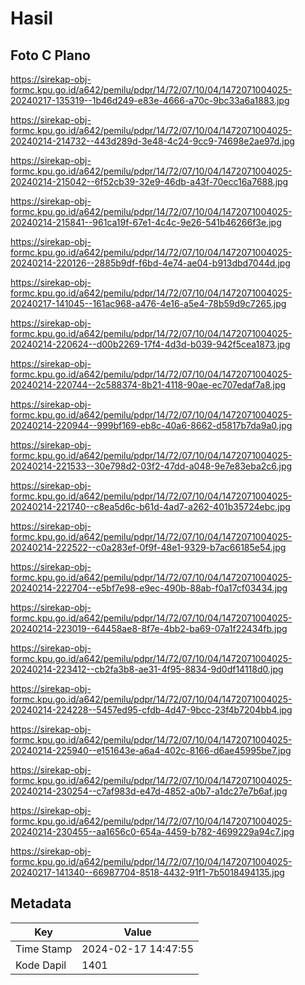 # Hasil

## Foto C Plano

https://sirekap-obj-formc.kpu.go.id/a642/pemilu/pdpr/14/72/07/10/04/1472071004025-20240217-135319--1b46d249-e83e-4666-a70c-9bc33a6a1883.jpg

https://sirekap-obj-formc.kpu.go.id/a642/pemilu/pdpr/14/72/07/10/04/1472071004025-20240214-214732--443d289d-3e48-4c24-9cc9-74698e2ae97d.jpg

https://sirekap-obj-formc.kpu.go.id/a642/pemilu/pdpr/14/72/07/10/04/1472071004025-20240214-215042--6f52cb39-32e9-46db-a43f-70ecc16a7688.jpg

https://sirekap-obj-formc.kpu.go.id/a642/pemilu/pdpr/14/72/07/10/04/1472071004025-20240214-215841--961ca19f-67e1-4c4c-9e26-541b46266f3e.jpg

https://sirekap-obj-formc.kpu.go.id/a642/pemilu/pdpr/14/72/07/10/04/1472071004025-20240214-220126--2885b9df-f6bd-4e74-ae04-b913dbd7044d.jpg

https://sirekap-obj-formc.kpu.go.id/a642/pemilu/pdpr/14/72/07/10/04/1472071004025-20240217-141045--161ac968-a476-4e16-a5e4-78b59d9c7265.jpg

https://sirekap-obj-formc.kpu.go.id/a642/pemilu/pdpr/14/72/07/10/04/1472071004025-20240214-220624--d00b2269-17f4-4d3d-b039-942f5cea1873.jpg

https://sirekap-obj-formc.kpu.go.id/a642/pemilu/pdpr/14/72/07/10/04/1472071004025-20240214-220744--2c588374-8b21-4118-90ae-ec707edaf7a8.jpg

https://sirekap-obj-formc.kpu.go.id/a642/pemilu/pdpr/14/72/07/10/04/1472071004025-20240214-220944--999bf169-eb8c-40a6-8662-d5817b7da9a0.jpg

https://sirekap-obj-formc.kpu.go.id/a642/pemilu/pdpr/14/72/07/10/04/1472071004025-20240214-221533--30e798d2-03f2-47dd-a048-9e7e83eba2c6.jpg

https://sirekap-obj-formc.kpu.go.id/a642/pemilu/pdpr/14/72/07/10/04/1472071004025-20240214-221740--c8ea5d6c-b61d-4ad7-a262-401b35724ebc.jpg

https://sirekap-obj-formc.kpu.go.id/a642/pemilu/pdpr/14/72/07/10/04/1472071004025-20240214-222522--c0a283ef-0f9f-48e1-9329-b7ac66185e54.jpg

https://sirekap-obj-formc.kpu.go.id/a642/pemilu/pdpr/14/72/07/10/04/1472071004025-20240214-222704--e5bf7e98-e9ec-490b-88ab-f0a17cf03434.jpg

https://sirekap-obj-formc.kpu.go.id/a642/pemilu/pdpr/14/72/07/10/04/1472071004025-20240214-223019--64458ae8-8f7e-4bb2-ba69-07a1f22434fb.jpg

https://sirekap-obj-formc.kpu.go.id/a642/pemilu/pdpr/14/72/07/10/04/1472071004025-20240214-223412--cb2fa3b8-ae31-4f95-8834-9d0df14118d0.jpg

https://sirekap-obj-formc.kpu.go.id/a642/pemilu/pdpr/14/72/07/10/04/1472071004025-20240214-224228--5457ed95-cfdb-4d47-9bcc-23f4b7204bb4.jpg

https://sirekap-obj-formc.kpu.go.id/a642/pemilu/pdpr/14/72/07/10/04/1472071004025-20240214-225940--e151643e-a6a4-402c-8166-d6ae45995be7.jpg

https://sirekap-obj-formc.kpu.go.id/a642/pemilu/pdpr/14/72/07/10/04/1472071004025-20240214-230254--c7af983d-e47d-4852-a0b7-a1dc27e7b6af.jpg

https://sirekap-obj-formc.kpu.go.id/a642/pemilu/pdpr/14/72/07/10/04/1472071004025-20240214-230455--aa1656c0-654a-4459-b782-4699229a94c7.jpg

https://sirekap-obj-formc.kpu.go.id/a642/pemilu/pdpr/14/72/07/10/04/1472071004025-20240217-141340--66987704-8518-4432-91f1-7b5018494135.jpg


## Metadata

| Key        | Value               |
| ---------- | ------------------- |
| Time Stamp | 2024-02-17 14:47:55 |
| Kode Dapil | 1401                |



